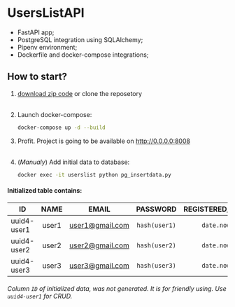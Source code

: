 # UsersListAPI
* FastAPI app;
* PostgreSQL integration using SQLAlchemy;
* Pipenv environment;
* Dockerfile and docker-compose integrations;
## How to start?
1. [download zip code](https://github.com/ihorko95/Users_api/archive/refs/heads/main.zip)  or clone the reposetory<br><br>
2. Launch docker-compose:
   ```bash
   docker-compose up -d --build
   ```

3. Profit. Project is going to be available on http://0.0.0.0:8008 <br><br>
4. (*Manualy*) Add initial data to database:
   ```bash 
   docker exec -it userslist python pg_insertdata.py
   ```
#### Initialized table contains:  
| ID          | NAME  | EMAIL           | PASSWORD     |REGISTERED_DATE
|-------------|:-----:|:---------------:|:------------:|:----------:|
| uuid4-user1 | user1 | user1@gmail.com | `hash(user1)`|`date.now`
| uuid4-user2 | user2 | user2@gmail.com | `hash(user2)`|`date.now`
| uuid4-user3 | user3 | user3@gmail.com | `hash(user3)`|`date.now`
###### Column `ID` of initialized data, was not generated. It is for friendly using. Use `uuid4-user1` for  CRUD.